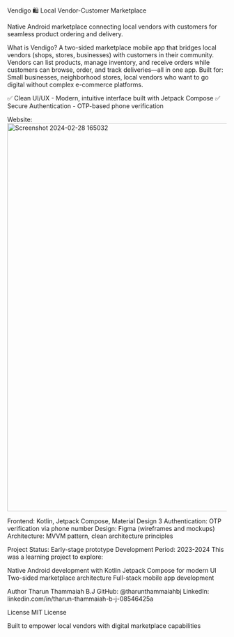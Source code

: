 Vendigo 🛍️
Local Vendor-Customer Marketplace

Native Android marketplace connecting local vendors with customers for seamless product ordering and delivery.

What is Vendigo?
A two-sided marketplace mobile app that bridges local vendors (shops, stores, businesses) with customers in their community. Vendors can list products, manage inventory, and receive orders while customers can browse, order, and track deliveries—all in one app.
Built for: Small businesses, neighborhood stores, local vendors who want to go digital without complex e-commerce platforms.

✅ Clean UI/UX - Modern, intuitive interface built with Jetpack Compose
✅ Secure Authentication - OTP-based phone verification

Website:
<img width="1912" height="890" alt="Screenshot 2024-02-28 165032" src="https://github.com/user-attachments/assets/927e0b80-6c9e-457c-bf57-0bf5070a68f5" />


Frontend: Kotlin, Jetpack Compose, Material Design 3
Authentication: OTP verification via phone number
Design: Figma (wireframes and mockups)
Architecture: MVVM pattern, clean architecture principles

Project Status: Early-stage prototype
Development Period: 2023-2024
This was a learning project to explore:

Native Android development with Kotlin
Jetpack Compose for modern UI
Two-sided marketplace architecture
Full-stack mobile app development


Author
Tharun Thammaiah B.J
GitHub: @tharunthammaiahbj
LinkedIn: linkedin.com/in/tharun-thammaiah-b-j-08546425a

License
MIT License

Built to empower local vendors with digital marketplace capabilities
